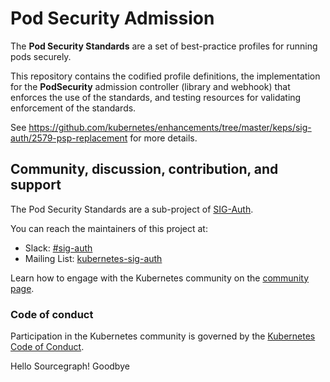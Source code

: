 # Pod Security Admission

<!-- TODO: Placeholder README. Update with more detail and repo contents once initial implementation is in place. -->

The **Pod Security Standards** are a set of best-practice profiles for running pods securely.

This repository contains the codified profile definitions, the implementation for the
**PodSecurity** admission controller (library and webhook) that enforces the use of the standards,
and testing resources for validating enforcement of the standards.

See https://github.com/kubernetes/enhancements/tree/master/keps/sig-auth/2579-psp-replacement for more details.

## Community, discussion, contribution, and support

The Pod Security Standards are a sub-project of [SIG-Auth](https://github.com/kubernetes/community/tree/master/sig-auth).

You can reach the maintainers of this project at:

- Slack: [#sig-auth](https://kubernetes.slack.com/messages/sig-auth)
- Mailing List: [kubernetes-sig-auth](https://groups.google.com/forum/#!forum/kubernetes-sig-auth)

Learn how to engage with the Kubernetes community on the [community page](http://kubernetes.io/community/).

### Code of conduct

Participation in the Kubernetes community is governed by the [Kubernetes Code of Conduct](code-of-conduct.md).

Hello Sourcegraph!
Goodbye
